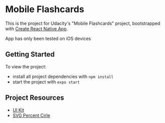 # Mobile Flashcards

This is the project for Udacity's "Mobile Flashcards" project, bootstrapped with [Create React Native App](https://github.com/expo/create-react-native-app).

App has only been tested on iOS devices

## Getting Started

To view the project:

- install all project dependencies with `npm install`
- start the project with `expo start`

## Project Resources

- [UI Kit](https://www.sketchappsources.com/free-source/4510-elearning-app-ui-kit-sketch-freebie-resource.html)
- [SVG Percent Cirle](https://codepen.io/luchen/pen/jVZxqR)

